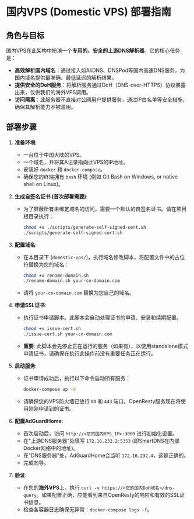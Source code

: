 # 国内VPS (Domestic VPS) 部署指南

## 角色与目标

国内VPS在此架构中扮演一个**专用的、安全的上游DNS解析器**。它的核心任务是：

-   **高效解析国内域名**：通过接入如AliDNS、DNSPod等国内高速DNS服务，为国内域名提供最准确、最低延迟的解析结果。
-   **提供安全的DoH服务**：将解析服务通过DoH（DNS-over-HTTPS）协议暴露出来，仅供我们的海外VPS调用。
-   **访问隔离**：此服务器不直接对公网用户提供服务，通过IP白名单等安全措施，确保其解析能力不被滥用。

## 部署步骤

1.  **准备环境**:
    *   一台位于中国大陆的VPS。
    *   一个域名，并将其A记录指向此VPS的IP地址。
    *   安装好 `docker` 和 `docker-compose`。
    *   确保您的终端拥有 `bash` 环境 (例如 Git Bash on Windows, or native shell on Linux)。

2.  **生成自签名证书 (首次部署需要)**:
    *   为了屏蔽所有未绑定域名的访问，需要一个默认的自签名证书。请在项目根目录执行：
        ```bash
        chmod +x ./scripts/generate-self-signed-cert.sh
        ./scripts/generate-self-signed-cert.sh
        ```

3.  **配置域名**:
    *   在本目录下 (`domestic-vps/`)，执行域名修改脚本，将配置文件中的占位符替换为您的域名：
        ```bash
        chmod +x rename-domain.sh
        ./rename-domain.sh your-cn-domain.com
        ```
    *   请将 `your-cn-domain.com` 替换为您自己的域名。

4.  **申请SSL证书**:
    *   执行证书申请脚本。此脚本会自动处理证书的申请、安装和续期配置。
        ```bash
        chmod +x issue-cert.sh
        ./issue-cert.sh your-cn-domain.com
        ```
    *   **重要**: 此脚本会先停止正在运行的服务（如果有），以使用standalone模式申请证书，请确保在执行此操作前没有重要任务正在运行。

5.  **启动服务**:
    *   证书申请成功后，执行以下命令启动所有服务：
        ```bash
        docker-compose up -d
        ```
    *   请确保您的VPS防火墙已放行 `80` 和 `443` 端口。OpenResty服务现在将使用刚刚申请到的证书。

6.  **配置AdGuardHome**:
    *   首次启动后，访问 `http://<您的国内VPS_IP>:3000` 进行初始化设置。
    *   在"上游DNS服务器"处填写 `172.16.232.2:5353` (即SmartDNS在内部Docker网络中的地址)。
    *   在"DNS服务器"处，AdGuardHome会监听 `172.16.232.4`，这是正确的。
    *   完成向导。

7.  **验证**:
    *   在您的**海外VPS**上，执行 `curl -v https://<您的国内DoH域名>/dns-query`。如果配置正确，应能看到来自OpenResty的响应和有效的SSL证书信息。
    *   检查各容器日志确保无异常：`docker-compose logs -f`。 